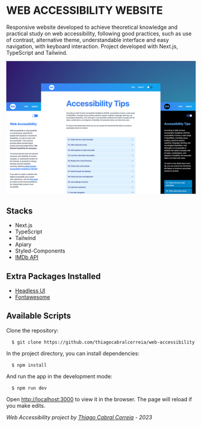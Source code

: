 # WEB ACCESSIBILITY WEBSITE

Responsive website developed to achieve theoretical knowledge and practical study on web accessibility, following good practices, such as use of contrast, alternative theme, understandable interface and easy navigation, with keyboard interaction. Project developed with Next.js, TypeScript and Tailwind.

![alt text: Web Accessibility website pages.](https://github.com/thiagocabralcorreia/web-accessibility/blob/main/public/wa-cover.png)

## Stacks

- Next.js
- TypeScript
- Tailwind
- Apiary
- Styled-Components
- [IMDb API](https://imdb-api.com/)

## Extra Packages Installed

- [Headless UI](https://headlessui.com)
- [Fontawesome](https://fontawesome.com/docs/web/use-with/react/)

## Available Scripts

Clone the repository:

```
  $ git clone https://github.com/thiagocabralcorreia/web-accessibility
```

In the project directory, you can install dependencies:

```
  $ npm install
```

And run the app in the development mode:

```
  $ npm run dev
```

Open [http://localhost:3000](http://localhost:3000) to view it in the browser.
The page will reload if you make edits.

_Web Accessibility project by [Thiago Cabral Correia](https://www.linkedin.com/in/thiago-cabral-correia/) - 2023_
